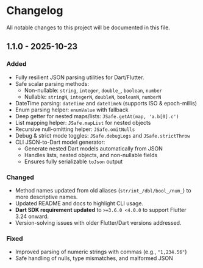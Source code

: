 # Changelog

All notable changes to this project will be documented in this file.

## 1.1.0 - 2025-10-23

### Added
- Fully resilient JSON parsing utilities for Dart/Flutter.
- Safe scalar parsing methods:
  - Non-nullable: `string`, `integer`, `double_`, `boolean`, `number`
  - Nullable: `stringN`, `integerN`, `doubleN`, `booleanN`, `numberN`
- DateTime parsing: `dateTime` and `dateTimeN` (supports ISO & epoch-millis)
- Enum parsing helper: `enumValue` with fallback
- Deep getter for nested maps/lists: `JSafe.getAt(map, 'a.b[0].c')`
- List mapping helper: `JSafe.mapList` for nested objects
- Recursive null-omitting helper: `JSafe.omitNulls`
- Debug & strict mode toggles: `JSafe.debugLogs` and `JSafe.strictThrow`
- CLI JSON-to-Dart model generator:
  - Generate nested Dart models automatically from JSON
  - Handles lists, nested objects, and non-nullable fields
  - Ensures fully serializable `toJson` output

### Changed
- Method names updated from old aliases (`str/int_/dbl/bool_/num_`) to more descriptive names.
- Updated README and docs to highlight CLI usage.
- **Dart SDK requirement updated** to `>=3.6.0 <4.0.0` to support Flutter 3.24 onward.
- Version-solving issues with older Flutter/Dart versions addressed.

### Fixed
- Improved parsing of numeric strings with commas (e.g., `"1,234.56"`)
- Safe handling of nulls, type mismatches, and malformed JSON
